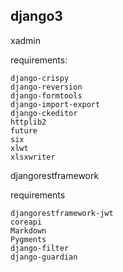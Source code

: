 django3
--
xadmin

requirements:
    
    django-crispy
    django-reversion
    django-formtools
    django-import-export
    django-ckeditor
    httplib2
    future
    six
    xlwt
    xlsxwriter

djangorestframework

requirements
    
    djangorestframework-jwt
    coreapi
    Markdown
    Pygments
    django-filter
    django-guardian

